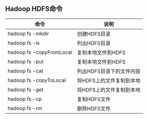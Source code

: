 ## Hadoop HDFS命令

| 命令                     | 说明                     |
| ------------------------ | ------------------------ |
| hadoop fs -mkdir         | 创建HDFS目录             |
| hadoop fs -ls            | 列出HDFS目录             |
| hadoop fs -copyFromLocal | 复制本地文件到HDFS       |
| hadoop fs -put           | 复制本地文件到HDFS       |
| hadoop fs -cat           | 列出HDFS目录下的文件内容 |
| hadoop fs -copyToLocal   | 将HDFS上的文件复制到本地 |
| hadoop fs -get           | 将HDFS上的文件复制到本地 |
| hadoop fs -cp            | 复制HDFS文件             |
| hadoop fs -rm            | 删除HDFS文件             |

